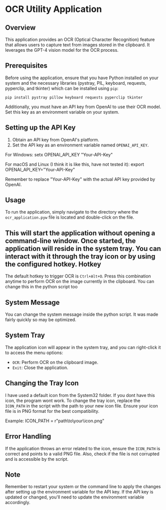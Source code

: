 
OCR Utility Application
=======================

Overview
--------
This application provides an OCR (Optical Character Recognition) feature 
that allows users to capture text from images stored in the clipboard. It 
leverages the GPT-4 vision model for the OCR process.

Prerequisites
-------------
Before using the application, ensure that you have Python installed on your 
system and the necessary libraries (pystray, PIL, keyboard, requests, pyperclip, 
and tkinter) which can be installed using `pip`:

    pip install pystray pillow keyboard requests pyperclip tkinter

Additionally, you must have an API key from OpenAI to use their OCR model. 
Set this key as an environment variable on your system.

Setting up the API Key
----------------------
1. Obtain an API key from OpenAI's platform.
2. Set the API key as an environment variable named `OPENAI_API_KEY`.

For Windows:
    setx OPENAI_API_KEY "Your-API-Key"

For macOS and Linux (I think it is like this, have not tested it):
    export OPENAI_API_KEY="Your-API-Key"

Remember to replace "Your-API-Key" with the actual API key provided by OpenAI.

Usage
-----
To run the application, simply navigate to the directory where the `ocr_application.pyw` 
file is located and double-click on the file.

This will start the application without opening a command-line window. Once started, 
the application will reside in the system tray. You can interact with it through the 
tray icon or by using the configured hotkey.
Hotkey
------
The default hotkey to trigger OCR is `Ctrl+Alt+O`. Press this combination anytime 
to perform OCR on the image currently in the clipboard. You can change this in the python script too


System Message
-----------
You can change the system message inside the python script. It was made fairly quickly so may be optimized.

System Tray
-----------
The application icon will appear in the system tray, and you can right-click it 
to access the menu options:

- `OCR`: Perform OCR on the clipboard image.
- `Exit`: Close the application.

Changing the Tray Icon
----------------------
I have used a default icon from the System32 folder. If you dont have this icon, the program wont work. To change the tray icon, replace the `ICON_PATH` in the script with the path to 
your new icon file. Ensure your icon file is in PNG format for the best compatibility.

Example:
    ICON_PATH = r"path\to\your\icon.png"

Error Handling
--------------
If the application throws an error related to the icon, ensure the `ICON_PATH` 
is correct and points to a valid PNG file. Also, check if the file is not corrupted 
and is accessible by the script.

Note
----
Remember to restart your system or the command line to apply the changes after 
setting up the environment variable for the API key. If the API key is updated or 
changed, you'll need to update the environment variable accordingly.
